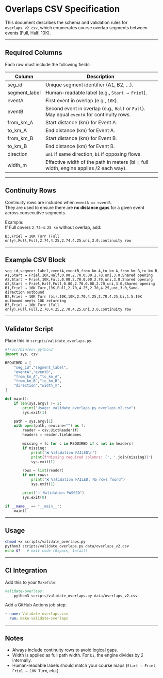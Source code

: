 # Overlaps CSV Specification

This document describes the schema and validation rules for `overlaps_v2.csv`, 
which enumerates course overlap segments between events (Full, Half, 10K).

---

## Required Columns

Each row must include the following fields:

| Column        | Description |
|---------------|-------------|
| seg_id        | Unique segment identifier (A1, B2, …). |
| segment_label | Human-readable label (e.g., `Start → Friel`). |
| eventA        | First event in overlap (e.g., `10K`). |
| eventB        | Second event in overlap (e.g., `Half` or `Full`). May equal `eventA` for continuity rows. |
| from_km_A     | Start distance (km) for Event A. |
| to_km_A       | End distance (km) for Event A. |
| from_km_B     | Start distance (km) for Event B. |
| to_km_B       | End distance (km) for Event B. |
| direction     | `uni` if same direction, `bi` if opposing flows. |
| width_m       | Effective width of the path in meters (bi = full width, engine applies /2 each way). |

---

## Continuity Rows

Continuity rows are included when `eventA == eventB`.  
They are used to ensure there are **no distance gaps** for a given event across consecutive segments.

Example:  
If Full covers `2.74–4.25 km` without overlap, add:

```
B3,Friel → 10K Turn (Full only),Full,Full,2.74,4.25,2.74,4.25,uni,3.0,continuity row
```

---

## Example CSV Block

```csv
seg_id,segment_label,eventA,eventB,from_km_A,to_km_A,from_km_B,to_km_B,direction,width_m,notes
A1,Start → Friel,10K,Half,0.00,2.70,0.00,2.70,uni,3.0,Shared opening
A2,Start → Friel,10K,Full,0.00,2.70,0.00,2.70,uni,3.0,Shared opening
A3,Start → Friel,Half,Full,0.00,2.70,0.00,2.70,uni,3.0,Shared opening
B1,Friel → 10K Turn,10K,Full,2.70,4.25,2.70,4.25,uni,3.0,Same-direction outbound
B2,Friel → 10K Turn (bi),10K,10K,2.70,4.25,2.70,4.25,bi,1.5,10K outbound meets 10K returning
B3,Friel → 10K Turn (Full only),Full,Full,2.70,4.25,2.70,4.25,uni,3.0,Continuity row
```

---

## Validator Script

Place this in `scripts/validate_overlaps.py`.

```python
#!/usr/bin/env python3
import sys, csv

REQUIRED = [
    "seg_id","segment_label",
    "eventA","eventB",
    "from_km_A","to_km_A",
    "from_km_B","to_km_B",
    "direction","width_m",
]

def main():
    if len(sys.argv) != 2:
        print("Usage: validate_overlaps.py overlaps_v2.csv")
        sys.exit(1)

    path = sys.argv[1]
    with open(path, newline="") as f:
        reader = csv.DictReader(f)
        headers = reader.fieldnames

        missing = [c for c in REQUIRED if c not in headers]
        if missing:
            print("❌ Validation FAILED\n")
            print(f"Missing required columns: {', '.join(missing)}")
            sys.exit(1)

        rows = list(reader)
        if not rows:
            print("❌ Validation FAILED: No rows found")
            sys.exit(1)

        print("✅ Validation PASSED")
        sys.exit(0)

if __name__ == "__main__":
    main()
```

---

## Usage

```bash
chmod +x scripts/validate_overlaps.py
python3 scripts/validate_overlaps.py data/overlaps_v2.csv
echo $?   # exit code (0=pass, 1=fail)
```

---

## CI Integration

Add this to your `Makefile`:

```makefile
validate-overlaps:
	python3 scripts/validate_overlaps.py data/overlaps_v2.csv
```

Add a GitHub Actions job step:

```yaml
- name: Validate overlaps.csv
  run: make validate-overlaps
```

---

## Notes

- Always include continuity rows to avoid logical gaps.  
- Width is applied as full path width. For `bi`, the engine divides by 2 internally.  
- Human-readable labels should match your course maps (`Start → Friel`, `Friel → 10K Turn`, etc.).

